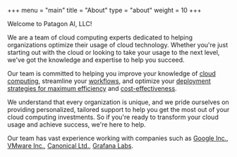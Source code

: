 +++
menu = "main"
title = "About"
type = "about"
weight = 10
+++

Welcome to Patagon AI, LLC!

We are a team of cloud computing experts dedicated to helping organizations
optimize their usage of cloud technology. Whether you're just starting out with
the cloud or looking to take your usage to the next level, we've got the
knowledge and expertise to help you succeed.

Our team is committed to helping you improve your knowledge of
[cloud computing](/home/services/cloud-native/), streamline your
[workflows](/home/services/devops#cicd), and
optimize your [deployment strategies for maximum efficiency](/home/services/devops)
and [cost-effectiveness](/home/services/finops).

We understand that every organization is unique, and we pride ourselves on
providing personalized, tailored support to help you get the most out of your
cloud computing investments. So if you're ready to transform your cloud usage
and achieve success, we're here to help.

Our team has vast experience working with companies such as
[Google Inc.](https://about.google/), [VMware Inc.](https://www.vmware.com/company.html),
[Canonical Ltd.](https://canonical.com/), [Grafana Labs](https://grafana.com).
